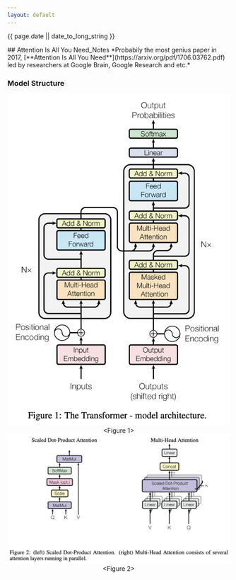 ```yaml
---
layout: default
---
```

<p>{{ page.date || date_to_long_string }} </p>
## Attention Is All You Need_Notes
*Probabily the most genius paper in 2017, [**Attention Is All You Need**](https://arxiv.org/pdf/1706.03762.pdf) led by researchers at Google Brain, Google Research and etc.*

### Model Structure
<center><img src="/assets/img/210204_1.png"></center>
<center>&#60;Figure 1&#62;</center>

<center><img src="/assets/img/210204_2.png"></center>
<center>&#60;Figure 2&#62;</center>
